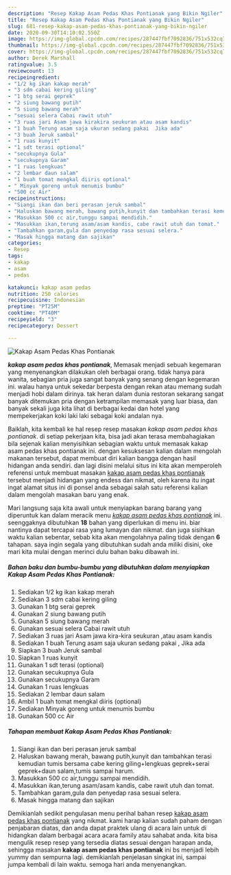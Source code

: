 ```yaml
---
description: "Resep Kakap Asam Pedas Khas Pontianak yang Bikin Ngiler"
title: "Resep Kakap Asam Pedas Khas Pontianak yang Bikin Ngiler"
slug: 681-resep-kakap-asam-pedas-khas-pontianak-yang-bikin-ngiler
date: 2020-09-30T14:10:02.550Z
image: https://img-global.cpcdn.com/recipes/287447fbf7092836/751x532cq70/kakap-asam-pedas-khas-pontianak-foto-resep-utama.jpg
thumbnail: https://img-global.cpcdn.com/recipes/287447fbf7092836/751x532cq70/kakap-asam-pedas-khas-pontianak-foto-resep-utama.jpg
cover: https://img-global.cpcdn.com/recipes/287447fbf7092836/751x532cq70/kakap-asam-pedas-khas-pontianak-foto-resep-utama.jpg
author: Derek Marshall
ratingvalue: 3.5
reviewcount: 13
recipeingredient:
- "1/2 kg ikan kakap merah"
- "3 sdm cabai kering giling"
- "1 btg serai geprek"
- "2 siung bawang putih"
- "5 siung bawang merah"
- "sesuai selera Cabai rawit utuh"
- "3 ruas jari Asam jawa kirakira seukuran atau asam kandis"
- "1 buah Terung asam saja ukuran sedang pakai  Jika ada"
- "3 buah Jeruk sambal"
- "1 ruas kunyit"
- "1 sdt terasi optional"
- "secukupnya Gula"
- "secukupnya Garam"
- "1 ruas lengkuas"
- "2 lembar daun salam"
- "1 buah tomat mengkal diiris optional"
- " Minyak goreng untuk menumis bumbu"
- "500 cc Air"
recipeinstructions:
- "Siangi ikan dan beri perasan jeruk sambal"
- "Haluskan bawang merah, bawang putih,kunyit dan tambahkan terasi kemudian tumis bersama cabe kering giling+lengkuas geprek+serai geprek+daun salam,tumis sampai harum."
- "Masukkan 500 cc air,tunggu sampai mendidih."
- "Masukkan ikan,terung asam/asam kandis, cabe rawit utuh dan tomat."
- "Tambahkan garam,gula dan penyedap rasa sesuai selera."
- "Masak hingga matang dan sajikan"
categories:
- Resep
tags:
- kakap
- asam
- pedas

katakunci: kakap asam pedas 
nutrition: 250 calories
recipecuisine: Indonesian
preptime: "PT25M"
cooktime: "PT40M"
recipeyield: "3"
recipecategory: Dessert

---
```



![Kakap Asam Pedas Khas Pontianak](https://img-global.cpcdn.com/recipes/287447fbf7092836/751x532cq70/kakap-asam-pedas-khas-pontianak-foto-resep-utama.jpg)

<b><i>kakap asam pedas khas pontianak</i></b>, Memasak menjadi sebuah kegemaran yang menyenangkan dilakukan oleh berbagai orang. tidak hanya para wanita, sebagian pria juga sangat banyak yang senang dengan kegemaran ini. walau hanya untuk sekedar berpesta dengan rekan atau memang sudah menjadi hobi dalam dirinya. tak heran dalam dunia restoran sekarang sangat banyak ditemukan pria dengan ketrampilan memasak yang luar biasa, dan banyak sekali juga kita lihat di berbagai kedai dan hotel yang mempekerjakan koki laki laki sebagai koki andalan nya.

Baiklah, kita kembali ke hal resep resep masakan <i>kakap asam pedas khas pontianak</i>. di setiap pekerjaan kita, bisa jadi akan terasa membahagiakan bila sejenak kalian menyisihkan sebagian waktu untuk memasak kakap asam pedas khas pontianak ini. dengan kesuksesan kalian dalam mengolah makanan tersebut, dapat membuat diri kalian bangga dengan hasil hidangan anda sendiri. dan lagi disini melalui situs ini kita akan memperoleh referensi untuk membuat masakan <u>kakap asam pedas khas pontianak</u> tersebut menjadi hidangan yang endess dan nikmat, oleh karena itu ingat ingat alamat situs ini di ponsel anda sebagai salah satu referensi kalian dalam mengolah masakan baru yang enak.




Mari langsung saja kita awali untuk menyiapkan barang barang yang diperuntuk kan dalam meracik menu <u><i>kakap asam pedas khas pontianak</i></u> ini. seenggaknya dibutuhkan <b>18</b> bahan yang diperlukan di menu ini. biar nantinya dapat tercapai rasa yang lumayan dan nikmat. dan juga sisihkan waktu kalian sebentar, sebab kita akan mengolahnya paling tidak dengan <b>6</b> tahapan. saya ingin segala yang dibutuhkan sudah anda miliki disini, oke mari kita mulai dengan merinci dulu bahan baku dibawah ini.

<!--inarticleads1-->

##### Bahan baku dan bumbu-bumbu yang dibutuhkan dalam menyiapkan Kakap Asam Pedas Khas Pontianak:

1. Sediakan 1/2 kg ikan kakap merah
1. Sediakan 3 sdm cabai kering giling
1. Gunakan 1 btg serai geprek
1. Gunakan 2 siung bawang putih
1. Gunakan 5 siung bawang merah
1. Gunakan sesuai selera Cabai rawit utuh
1. Sediakan 3 ruas jari Asam jawa kira-kira seukuran ,atau asam kandis
1. Sediakan 1 buah Terung asam saja ukuran sedang pakai , Jika ada
1. Siapkan 3 buah Jeruk sambal
1. Siapkan 1 ruas kunyit
1. Gunakan 1 sdt terasi (optional)
1. Gunakan secukupnya Gula
1. Gunakan secukupnya Garam
1. Gunakan 1 ruas lengkuas
1. Sediakan 2 lembar daun salam
1. Ambil 1 buah tomat mengkal diiris (optional)
1. Sediakan  Minyak goreng untuk menumis bumbu
1. Gunakan 500 cc Air




<!--inarticleads2-->

##### Tahapan membuat Kakap Asam Pedas Khas Pontianak:

1. Siangi ikan dan beri perasan jeruk sambal
1. Haluskan bawang merah, bawang putih,kunyit dan tambahkan terasi kemudian tumis bersama cabe kering giling+lengkuas geprek+serai geprek+daun salam,tumis sampai harum.
1. Masukkan 500 cc air,tunggu sampai mendidih.
1. Masukkan ikan,terung asam/asam kandis, cabe rawit utuh dan tomat.
1. Tambahkan garam,gula dan penyedap rasa sesuai selera.
1. Masak hingga matang dan sajikan




Demikianlah sedikit pengulasan menu perihal bahan resep <u>kakap asam pedas khas pontianak</u> yang nikmat. kami harap kalian sudah paham dengan penjabaran diatas, dan anda dapat praktek ulang di acara lain untuk di hidangkan dalam berbagai acara acara family atau sahabat anda. kita bisa mengulik resep resep yang tersedia diatas sesuai dengan harapan anda, sehingga masakan <b>kakap asam pedas khas pontianak</b> ini bs menjadi lebih yummy dan sempurna lagi. demikianlah penjelasan singkat ini, sampai jumpa kembali di lain waktu. semoga hari anda menyenangkan.
